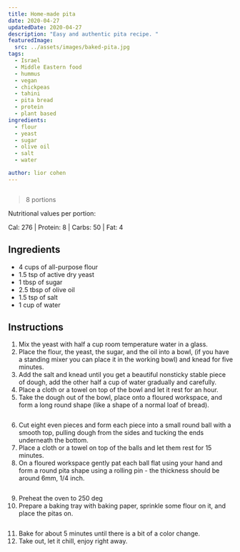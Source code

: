```yaml
---
title: Home-made pita
date: 2020-04-27
updatedDate: 2020-04-27
description: "Easy and authentic pita recipe. "
featuredImage:
  src: ../assets/images/baked-pita.jpg
tags:
  - Israel
  - Middle Eastern food
  - hummus
  - vegan
  - chickpeas
  - tahini
  - pita bread
  - protein
  - plant based
ingredients:
  - flour
  - yeast
  - sugar
  - olive oil
  - salt
  - water

author: lior cohen
---
```


<Image filename="baked-pita" />

> 8 portions

Nutritional values per portion:

Cal: 276 | Protein: 8 | Carbs: 50 | Fat: 4

## Ingredients

- 4 cups of all-purpose flour
- 1.5 tsp of active dry yeast
- 1 tbsp of sugar
- 2.5 tbsp of olive oil
- 1.5 tsp of salt
- 1 cup of water

## Instructions

1. Mix the yeast with half a cup room temperature water in a glass.
2. Place the flour, the yeast, the sugar, and the oil into a bowl, (if you have a standing mixer you can place it in the working bowl) and knead for five minutes.
3. Add the salt and knead until you get a beautiful nonsticky stable piece of dough, add the other half a cup of water gradually and carefully.
4. Place a cloth or a towel on top of the bowl and let it rest for an hour.
5. Take the dough out of the bowl, place onto a floured workspace, and form a long round shape (like a shape of a normal loaf of bread).

<Image filename="dough" />

6. Cut eight even pieces and form each piece into a small round ball with a smooth top, pulling dough from the sides and tucking the ends underneath the bottom.
7. Place a cloth or a towel on top of the balls and let them rest for 15 minutes.
8. On a floured workspace gently pat each ball flat using your hand and form a round pita shape using a rolling pin - the thickness should be around 6mm, 1/4 inch.

<Image filename="pita-balls" />

9. Preheat the oven to 250 deg
10. Prepare a baking tray with baking paper, sprinkle some flour on it, and place the pitas on.

<Image filename="two-unbaked-pitas" />

11. Bake for about 5 minutes until there is a bit of a color change.
12. Take out, let it chill, enjoy right away.

<Image filename="pitas" />
